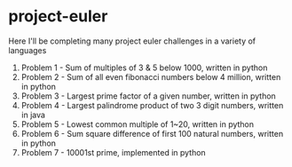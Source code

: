 # project-euler

Here I'll be completing many project euler challenges in a variety of languages

1. Problem 1 - Sum of multiples of 3 & 5 below 1000, written in python
2. Problem 2 - Sum of all even fibonacci numbers below 4 million, written in python
3. Problem 3 - Largest prime factor of a given number, written in python
4. Problem 4 - Largest palindrome product of two 3 digit numbers, written in java
5. Problem 5 - Lowest common multiple of 1~20, written in python
6. Problem 6 - Sum square difference of first 100 natural numbers, written in python
7. Problem 7 - 10001st prime, implemented in python